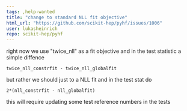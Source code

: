 ```yaml
---
tags: ,help-wanted
title: "change to standard NLL fit objective"
html_url: "https://github.com/scikit-hep/pyhf/issues/1006"
user: lukasheinrich
repo: scikit-hep/pyhf
---
```


right now we use "twice_nll" as a fit objective and in the test statistic a simple diffence

`twice_nll_constrfit - twice_nll_globalfit`

but rather we should just to a NLL fit and in the test stat do

`2*(nll_constrfit - nll_globalfit)`


this will require updating some test reference numbers in the tests

